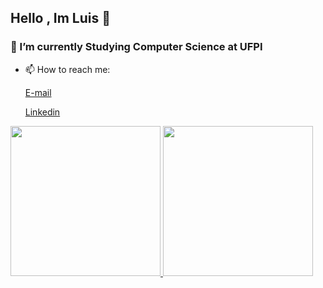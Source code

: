 ## Hello , Im Luis  👋

 ### 🔭 I’m currently Studying  Computer Science at UFPI    
- 📫 How to reach me: <a href =" luis.enilton@ufpi.edu.br " ><p>E-mail </p></a> <a  href="https://www.linkedin.com/in/luis-oliveira-5915b5257/"  ><p>Linkedin</p> </a>

<div>
  <a href="https://github.com/LuisEnilton">
  <img height="240cm" src="https://github-readme-stats.vercel.app/api?username=LuisEnilton&show_icons=true"/>
  <img height="240cm" src="https://github-readme-stats.vercel.app/api/top-langs/?username=LuisEnilton&layout=donut&langs_count=4&hide=cmake"/>
</div>
 


